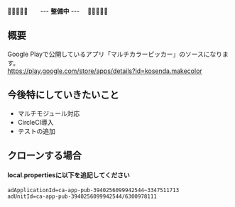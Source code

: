 🚧🚧🚧🚧🚧　　--- **整備中** --- 　🚧🚧🚧🚧🚧

## 概要
Google Playで公開しているアプリ「マルチカラーピッカー」のソースになります。  
https://play.google.com/store/apps/details?id=kosenda.makecolor


## 今後特にしていきたいこと
- マルチモジュール対応
- CircleCI導入
- テストの追加


## クローンする場合
#### local.propertiesに以下を追記してください
```
adApplicationId=ca-app-pub-3940256099942544~3347511713
adUnitId=ca-app-pub-3940256099942544/6300978111
```
